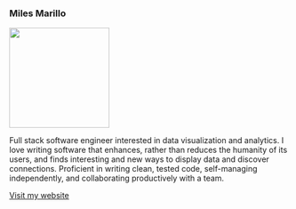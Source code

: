 ### Miles Marillo

<img height="180em" src="https://github-readme-stats.vercel.app/api?username=milesjamz&show_icons=true&hide_border=true&&count_private=true&include_all_commits=true" />

Full stack software engineer interested in data visualization and analytics. I love writing software that enhances,
rather than reduces the humanity of its users, and finds interesting and new ways to display
data and discover connections. Proficient in writing clean, tested code, self-managing independently,
and collaborating productively with a team.

[Visit my website](https://miles-marillo.netlify.app)

<!--
**milesjamz/milesjamz** is a ✨ _special_ ✨ repository because its `README.md` (this file) appears on your GitHub profile.

Here are some ideas to get you started:

- 🔭 I’m currently working on ...
- 🌱 I’m currently learning ...
- 👯 I’m looking to collaborate on ...
- 🤔 I’m looking for help with ...
- 💬 Ask me about ...
- 📫 How to reach me: ...
- 😄 Pronouns: ...
- ⚡ Fun fact: ...
-->
